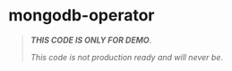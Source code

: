 # mongodb-operator
> _**THIS CODE IS ONLY FOR DEMO**_.
>
> _This code is not production ready and will never be_.
